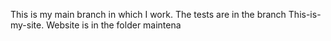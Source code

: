 This is my main branch in which I work.
The tests are in the branch This-is-my-site.
Website is in the folder maintena
